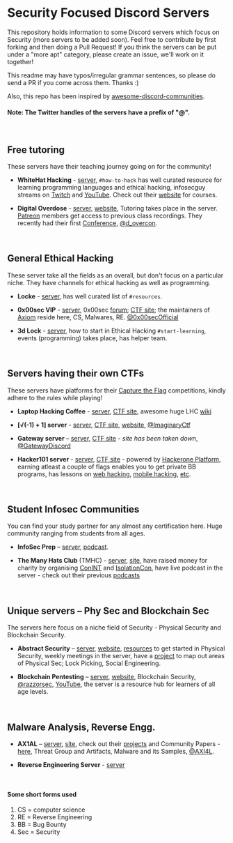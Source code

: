 # Security Focused Discord Servers

This repository holds information to some Discord servers which focus on Security (more servers to be added soon). Feel free to contribute by first forking and then doing a Pull Request! If you think the servers can be put under a "more apt" category, please create an issue, we'll work on it together!

This readme may have typos/irregular grammar sentences, so please do send a PR if you come across them.
Thanks :)


Also, this repo has been inspired by [awesome-discord-communities](https://github.com/mhxion/awesome-discord-communities).

#### Note: The Twitter handles of the servers have a prefix of "@".


<br>

## Free tutoring
These servers have their teaching journey going on for the community!

- **WhiteHat Hacking** - [server](https://discord.gg/mZHvQK4B), `#how-to-hack` has well curated resource for learning programming languages and ethical hacking, infosecguy streams on [Twitch](www.twitch.tv/infosecguy) and [YouTube](www.youtube.com/channel). Check out their [website](www.whitehathacking.tech) for courses.

- **Digital Overdose** - [server](https://discord.gg/yTPvyub), [website](www.digitaloverdose.tech), Tutoring takes place in the server. [Patreon](https://www.patreon.com/digitaloverdosecon) members get access to previous class recordings. They recently had their first [Conference](https://digitaloverdose.tech/conference/), [@d_overcon](https://twitter.com/d_overcon).

<br>


## General Ethical Hacking

These server take all the fields as an overall, but don't focus on a particular niche. They have channels for ethical hacking as well as programming.

- **Locke** - [server](https://discord.gg/Q8YsA7S), has well curated list of `#resources`.

- **0x00sec VIP** - [server](https://discord.gg/c6BHVfn), 0x00sec [forum](https://0x00sec.org/); [CTF site](https://ctf.0x00sec.org/); the maintainers of [Axiom](https://github.com/pry0cc/axiom) reside here, CS, Malwares, RE. [@0x00secOfficial](https://twitter.com/0x00secOfficial)

- **3d Lock** - [server](https://discord.gg/2hfjfe2X9P), how to start in Ethical Hacking `#start-learning`, events (programming) takes place, has helper team.


<br>


## Servers having their own CTFs

These servers have platforms for their [Capture the Flag](https://www.youtube.com/watch?v=8ev9ZX9J45A) competitions, kindly adhere to the rules while playing!

- **Laptop Hacking Coffee** - [server](https://discord.gg/k3RGz3x), [CTF site](https://www.ctf.laptophackingcoffee.org), awesome huge LHC [wiki](https://www.laptophackingcoffee.org/doku.php?id=wiki:resources)

- **\[√(-1) + 1] server** - [server](https://discord.gg/bb4r5DgGnC), [CTF site](https://beta.imaginary.ml), [website](www.imaginary.ml), [@ImaginaryCtf](https://twitter.com/ImaginaryCtf)

- **Gateway server** – [server](https://discord.gg/StnwMPxRfd), [CTF site](www.gatewaycommunity.cf) - *site has been taken down*, [@GatewayDiscord](https://twitter.com/GatewayDiscord)

- **Hacker101 server** - [server](https://discord.gg/JZGfaVWm), [CTF site](https://hacker101.com) - powered by [Hackerone Platform](https://hackerone.com), earning atleast a couple of flags enables you to get private BB programs, has lessons on [web hacking](https://www.hacker101.com/playlists/web_hacking), [mobile hacking](https://www.hacker101.com/playlists/mobile_hacking), [etc](https://www.hacker101.com/videos).


<br>

## Student Infosec Communities
You can find your study partner for any almost any certification here. Huge community ranging from students from all ages.


- **InfoSec Prep** – [server](https://discord.gg/u3Q2TSqAJv), [podcast](www.anchor.fm/infosecprep).

- **The Many Hats Club** (TMHC) - [server](https://discord.gg/infosec), [site](https://themanyhats.club), have raised money for charity by organising [ConINT](https://conint.io/youtube) and [IsolationCon](https://themanyhats.club/the-many-hats-club-presents-isolationcon/), have live podcast in the server - check out their previous [podcasts](https://themanyhats.club/tag/episodes)
 

<br>

## Unique servers – Phy Sec and Blockchain Sec

The servers here focus on a niche field of Security - Physical Security and Blockchain Security.

- **Abstract Security** – [server](https://discord.gg/zn3wsrr), [website](https://abstractsecurity.wordpress.com/blog/), [resources](https://abstract-security.lugons.org/) to get started in Physical Security, weekly meetings in the server, have a [project](https://abstract-security.lugons.org/Projects/Mapping%20PhySec/) to map out areas of Physical Sec; Lock Picking, Social Engineering.

- **Blockchain Pentesting** – [server](https://discord.gg/xzdVgCSQEc), [website](https://razzorsec.ml/), Blockchain Security, [@razzorsec](https://twitter.com/razzorsec), [YouTube](https://www.youtube.com/channel/UCbRy6PCDMfcyFB7IEQpy08A), the server is a resource hub for learners of all age levels.


<br>

## Malware Analysis, Reverse Engg.

- **AX1AL** – [server](https://discord.gg/HQXRB4v), [site](www.ax1al.com), check out their [projects](https://ax1al.com/projects/index.html) and Community Papers - [here](https://ax1al.com/community_papers.html), Threat Group and Artifacts, Malware and its Samples, [@AXI4L](https://twitter.com/AXI4L).

- **Reverse Engineering Server** - [server](https://discord.gg/reversing)

<br>

#### Some short forms used

1. CS = computer science
2. RE = Reverse Engineering
3. BB = Bug Bounty
4. Sec = Security
